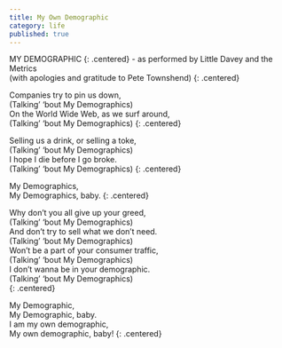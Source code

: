 ```yaml
---
title: My Own Demographic
category: life
published: true
---
```


MY DEMOGRAPHIC
{: .centered}
\- as performed by Little Davey and the Metrics  
(with apologies and gratitude to Pete Townshend)
{: .centered}

Companies try to pin us down,  
(Talking’ ‘bout My Demographics)  
On the World Wide Web, as we surf around,  
(Talking’ ‘bout My Demographics)
{: .centered}

Selling us a drink, or selling a toke,  
(Talking’ ‘bout My Demographics)  
I hope I die before I go broke.  
(Talking’ ‘bout My Demographics)
{: .centered}

My Demographics,  
My Demographics, baby.
{: .centered}

Why don’t you all give up your greed,  
(Talking’ ‘bout My Demographics)  
And don’t try to sell what we don’t need.  
(Talking’ ‘bout My Demographics)  
Won’t be a part of your consumer traffic,  
(Talking’ ‘bout My Demographics)  
I don’t wanna be in your demographic.  
(Talking’ ‘bout My Demographics)  
{: .centered}

My Demographic,  
My Demographic, baby.  
I am my own demographic,  
My own demographic, baby!
{: .centered}
